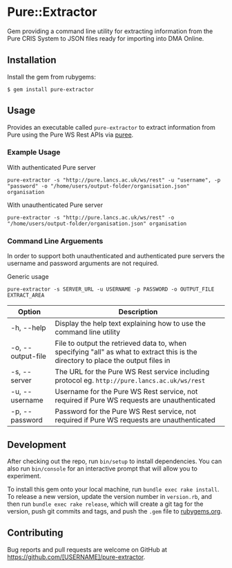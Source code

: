 # Pure::Extractor

Gem providing a command line utility for extracting information from the Pure CRIS System to JSON files ready for importing into DMA Online.

## Installation

Install the gem from rubygems:

    $ gem install pure-extractor

## Usage

Provides an executable called `pure-extractor` to extract information from Pure using the Pure WS Rest APIs via [puree](https://github.com/lulibrary/puree).

### Example Usage

With authenticated Pure server

```
pure-extractor -s "http://pure.lancs.ac.uk/ws/rest" -u "username", -p "password" -o "/home/users/output-folder/organisation.json" organisation
```

With unauthenticated Pure server

```
pure-extractor -s "http://pure.lancs.ac.uk/ws/rest" -o "/home/users/output-folder/organisation.json" organisation
```

### Command Line Arguements

In order to support both unauthenticated and authenticated pure servers the username and password arguments are not required.

Generic usage

```
pure-extractor -s SERVER_URL -u USERNAME -p PASSWORD -o OUTPUT_FILE EXTRACT_AREA
```

| Option | Description |
| --- | --- |
| -h, --help | Display the help text explaining how to use the command line utility |
| -o, --output-file | File to output the retrieved data to, when specifying "all" as what to extract this is the directory to place the output files in |
| -s, --server | The URL for the Pure WS Rest service including protocol eg. `http://pure.lancs.ac.uk/ws/rest` |
| -u, --username | Username for the Pure WS Rest service, not required if Pure WS requests are unauthenticated |
| -p, --password | Password for the Pure WS Rest service, not required if Pure WS requests are unauthenticated |

## Development

After checking out the repo, run `bin/setup` to install dependencies. You can also run `bin/console` for an interactive prompt that will allow you to experiment.

To install this gem onto your local machine, run `bundle exec rake install`. To release a new version, update the version number in `version.rb`, and then run `bundle exec rake release`, which will create a git tag for the version, push git commits and tags, and push the `.gem` file to [rubygems.org](https://rubygems.org).

## Contributing

Bug reports and pull requests are welcome on GitHub at https://github.com/[USERNAME]/pure-extractor.

